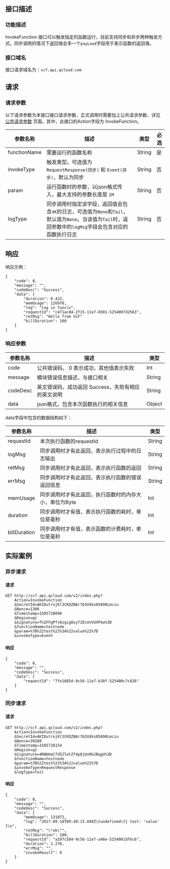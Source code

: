 ## 接口描述
### 功能描述
InvokeFunction 接口可以触发指定的函数运行，目前支持同步和异步两种触发方式。同步调用的情况下返回值会多一个`payLoad`字段用于表示函数的返回值。

### 接口域名
接口请求域名为：`scf.api.qcloud.com`

## 请求

### 请求参数

以下请求参数为本接口接口请求参数，正式调用时需要加上公共请求参数，详见 [公共请求参数](/doc/api/244/4183) 页面。其中，此接口的Action字段为 InvokeFunction。

|参数名称|描述|类型|必选|
|-----------|--------|----------|----------|
|functionName|需要运行的函数名称|String|是|
|invokeType|触发类型。可选值为 `RequestResponse(同步)` 和 `Event(异步)`，默认为同步|String|否|
|param|运行函数时的参数，以json格式传入，最大支持的参数长度是 `1M`|String|否|
|logType|同步调用时指定该字段，返回值会包含`4K`的日志，可选值为`None`和`Tail`，默认值为`None`。当该值为`Tail`时，返回参数中的`logMsg`字段会包含对应的函数执行日志|String|否|

## 响应
响应示例：
```
{
    "code": 0,
    "message": "",
    "codeDesc": "Success",
    "data": {
        "duration": 0.422,
        "memUsage": 126976,
        "log": "log in func\n",
        "requestId": "c471ac84-2f15-11e7-8501-5254007d2563",
        "retMsg": "Hello from SCF"
        "billDuration": 100
    }
}
```
### 响应参数
|参数名称|描述|类型|
|-------|---|---------------|
|code|公共错误码， 0 表示成功，其他值表示失败|Int|
|message|模块错误信息描述，与接口相关|String|
|codeDesc|英文错误码，成功返回 Success，失败有相应的英文说明|String|
|data|json格式，包含本次函数执行的相关信息|Object|

data字段中包含的数据结构如下：

|参数名称|描述|类型|
|-------|---|---------------|
|requestId|本次执行函数的requestId|String|
|logMsg|同步调用时才有此返回，表示执行过程中的日志输出|String|
|retMsg|同步调用时才有此返回，表示执行函数的返回|String|
|errMsg|同步调用时才有此返回，表示执行函数的错误返回信息|String|
|memUsage|同步调用时才有此返回，执行函数时的内存大小，单位为Byte|Int|
|duration|同步调用时才有值，表示执行函数的耗时，单位是毫秒|Int|
|billDuration|同步调用时才有值，表示函数的计费耗时，单位是毫秒|Int|


## 实际案例
### 异步请求
#### 请求
```
GET http://scf.api.qcloud.com/v2/index.php?
    Action=InvokeFunction
    &SecretId=AKIDutrojKl3CKQZNAr763UXks05898Lmciu
    &Nonce=1306
    &Timestamp=1505728098
    &Region=gz
    &Signature=T%2FFgPfv0zgig8sy72EcUnVUXPkw%3D
    &functionName=testnode
    &param=%7B%22test%22%3A%22value%22%7D
    &invokeType=Event

```

#### 响应
```
{
    "code": 0,
    "message": "",
    "codeDesc": "Success",
    "data": {
        "requestId": "7fe1685d-9c56-11e7-b38f-525400c7c826"
    }
}
```
### 同步请求
#### 请求

```
GET http://scf.api.qcloud.com/v2/index.php?
    Action=InvokeFunction
    &SecretId=AKIDutrojKl3CKQZNAr763UXks05898Lmciu
    &Nonce=39288
    &Timestamp=1505728154
    &Region=gz
    &Signature=4RWbHaCfd5ZletZf4p8jUxN%2BqgU%3D
    &functionName=testnode
    &param=%7B%22test%22%3A%22value%22%7D
    &invokeType=RequestResponse
    &logType=Tail

```
#### 响应
```
{
    "code": 0,
    "message": "",
    "codeDesc": "Success",
    "data": {
        "memUsage": 131072,
        "log": "2017-09-18T09:49:15.049Z\tundefined\t{ test: 'value' }\n",
        "retMsg": "\"ok\"",
        "billDuration": 100,
        "requestId": "a197c584-9c56-11e7-a46e-5254001df6c6",
        "duration": 2.278,
        "errMsg": "",
        "invokeResult": 0
    }
}
```
